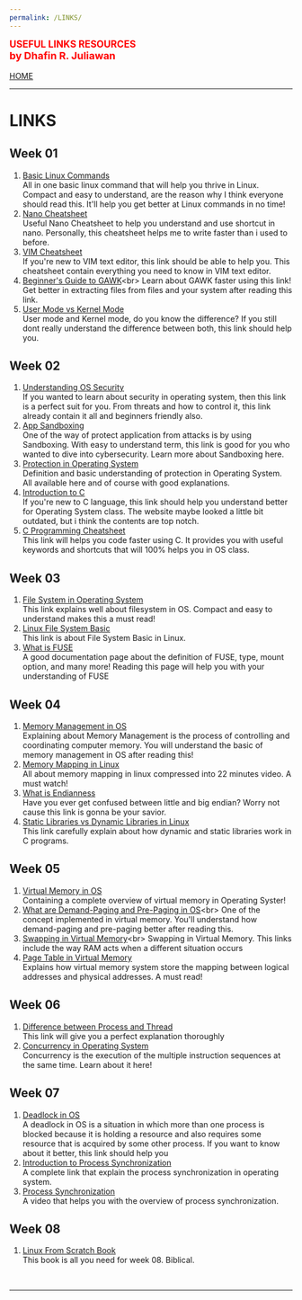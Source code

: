 ```yaml
---
permalink: /LINKS/
---
```

<span style="color:red; font-weight:bold; font-size:larger;">USEFUL LINKS RESOURCES</span><br>
<span style="color:red; font-weight:bold; font-size:large;">by Dhafin R. Juliawan</span>
<br><br>
[HOME](https://dhafinn.github.io/os222)
<br>
<hr>

# LINKS

## Week 01
1. [Basic Linux Commands](https://linuxopsys.com/topics/basic-linux-commands)<br>
All in one basic linux command that will help you thrive in Linux.
Compact and easy to understand, are the reason why I think everyone should read this.
It'll help you get better at Linux commands in no time!<br>
2. [Nano Cheatsheet](http://www.cheat-sheets.org/saved-copy/Nano_Cheat_Sheet.pdf)<br>
Useful Nano Cheatsheet to help you understand and use shortcut in nano.
Personally, this cheatsheet helps me to write faster than i used to before. <br>
3. [VIM Cheatsheet](https://devhints.io/vim)<br>
If you're new to VIM text editor, this link should be able to help you. 
This cheatsheet contain everything you need to know in VIM text editor.<br>
4. [Beginner's Guide to GAWK](https://www.redhat.com/sysadmin/beginners-guide-gawk#:~:text=gawk%20is%20the%20GNU%20implementation,text%20data%20organized%20in%20columns.)<br>
Learn about GAWK faster using this link! Get better in extracting files from files and your system
after reading this link. <br>
5. [User Mode vs Kernel Mode](https://www.baeldung.com/cs/user-kernel-modes)<br>
User mode and Kernel mode, do you know the difference? 
If you still dont really understand the difference between both, this link should help you.<br>

## Week 02
1. [Understanding OS Security](https://www.hysolate.com/learn/sandboxing/understanding-os-security-threats-and-security-controls/)<br>
If you wanted to learn about security in operating system, then this link is a perfect suit for you.
From threats and how to control it, this link already contain it all and beginners friendly also.<br>
2. [App Sandboxing](https://www.hysolate.com/learn/sandboxing/what-is-app-sandboxing/)<br>
One of the way of protect application from attacks is by using Sandboxing. 
With easy to understand term, this link is good for you who wanted to dive into cybersecurity.
Learn more about Sandboxing here.<br>
3. [Protection in Operating System](https://www.javatpoint.com/protection-in-operating-system)<br>
Definition and basic understanding of protection in Operating System. 
All available here and of course with good explanations.<br>
4. [Introduction to C](https://www.cprogramming.com/tutorial/c/lesson1.html)<br>
If you're new to C language, this link should help you understand better for Operating System class.
The website maybe looked a little bit outdated, but i think the contents are top notch. <br>
5. [C Programming Cheatsheet](https://dev.to/codelyf/c-programming-cheat-sheet-3h4d)<br>
This link will helps you code faster using C. It provides you with useful keywords and shortcuts
that will 100% helps you in OS class.<br>

## Week 03
1. [File System in Operating System](https://www.geeksforgeeks.org/file-systems-in-operating-system/)<br>
This link explains well about filesystem in OS. 
Compact and easy to understand makes this a must read!<br>
2. [Linux File System Basic](https://www.tutorialspoint.com/unix/unix-file-system.htm)<br>
This link is about File System Basic in Linux. <br>
3. [What is FUSE](https://www.kernel.org/doc/html/latest/filesystems/fuse.html)<br>
A good documentation page about the definition of FUSE, type, mount option, and many more!
Reading this page will help you with your understanding of FUSE<br>

## Week 04
1. [Memory Management in OS](https://www.guru99.com/os-memory-management.html)<br>
Explaining about Memory Management is the process of controlling and coordinating computer memory.
You will understand the basic of memory management in OS after reading this!<br>
2. [Memory Mapping in Linux](https://www.youtube.com/watch?v=8hVLcyBkSXY)<br>
All about memory mapping in linux compressed into 22 minutes video.
A must watch! <br>
3. [What is Endianness](https://www.freecodecamp.org/news/what-is-endianness-big-endian-vs-little-endian/)<br>
Have you ever get confused between little and big endian? 
Worry not cause this link is gonna be your savior.<br>
4. [Static Libraries vs Dynamic Libraries in Linux](https://medium.com/swlh/linux-basics-static-libraries-vs-dynamic-libraries-a7bcf8157779)<br>
This link carefully explain about how dynamic and static libraries work in C programs.

## Week 05
1. [Virtual Memory in OS](https://www.scaler.com/topics/operating-system/virtual-memory-in-os/)<br>
Containing a complete overview of virtual memory in Operating Syster!<br>
2. [What are Demand-Paging and Pre-Paging in OS](https://www.javatpoint.com/what-are-demand-paging-and-pre-paging#:~:text=What%20is%20Demand%20Paging%20in,when%20the%20CPU%20requires%20it.)<br>
One of the concept implemented in virtual memory. You'll understand how demand-paging and pre-paging
better after reading this.<br>
3. [Swapping in Virtual Memory](https://www.javatpoint.com/swapping-in-operating-system#:~:text=Swap%2Dout%20is%20a%20method,the%20main%20memory%20or%20RAM.)<br>
Swapping in Virtual Memory. This links include the way RAM acts when a different situation occurs<br>
4. [Page Table in Virtual Memory](https://www.javatpoint.com/os-page-table)<br>
Explains how virtual memory system store the mapping between logical addresses and physical addresses.
A must read!<br>

## Week 06
1. [Difference between Process and Thread](https://www.geeksforgeeks.org/difference-between-process-and-thread/)<br>
This link will give you a perfect explanation thoroughly <br>
2. [Concurrency in Operating System](https://www.geeksforgeeks.org/concurrency-in-operating-system/)<br>
Concurrency is the execution of the multiple instruction sequences at the same time.
Learn about it here! <br>

## Week 07
1. [Deadlock in OS](https://www.scaler.com/topics/operating-system/deadlock-in-os/)<br>
A deadlock in OS is a situation in which more than one process is blocked because it is holding a resource and also requires some resource that is acquired by some other process.
If you want to know about it better, this link should help you <br>
2. [Introduction to Process Synchronization](https://www.geeksforgeeks.org/introduction-of-process-synchronization/)<br>
A complete link that explain the process synchronization in operating system.<br>
3. [Process Synchronization](https://www.youtube.com/watch?v=ph2awKa8r5Y)<br>
A video that helps you with the overview of process synchronization.<br>

## Week 08
1. [Linux From Scratch Book](https://www.linuxfromscratch.org/lfs/view/11.2/)<br>
This book is all you need for week 08. Biblical.<br>
<br>
<hr>

